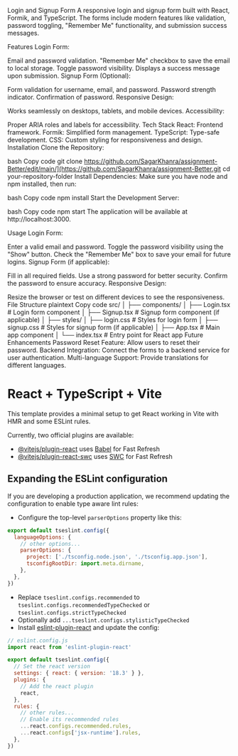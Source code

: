 Login and Signup Form
A responsive login and signup form built with React, Formik, and TypeScript. The forms include modern features like validation, password toggling, "Remember Me" functionality, and submission success messages.

Features
Login Form:

Email and password validation.
"Remember Me" checkbox to save the email to local storage.
Toggle password visibility.
Displays a success message upon submission.
Signup Form (Optional):

Form validation for username, email, and password.
Password strength indicator.
Confirmation of password.
Responsive Design:

Works seamlessly on desktops, tablets, and mobile devices.
Accessibility:

Proper ARIA roles and labels for accessibility.
Tech Stack
React: Frontend framework.
Formik: Simplified form management.
TypeScript: Type-safe development.
CSS: Custom styling for responsiveness and design.
Installation
Clone the Repository:

bash
Copy code
git clone https://github.com/SagarKhanra/assignment-Better/edit/main/](https://github.com/SagarKhanra/assignment-Better.git
cd your-repository-folder
Install Dependencies: Make sure you have node and npm installed, then run:

bash
Copy code
npm install
Start the Development Server:

bash
Copy code
npm start
The application will be available at http://localhost:3000.

Usage
Login Form:

Enter a valid email and password.
Toggle the password visibility using the "Show" button.
Check the "Remember Me" box to save your email for future logins.
Signup Form (if applicable):

Fill in all required fields.
Use a strong password for better security.
Confirm the password to ensure accuracy.
Responsive Design:

Resize the browser or test on different devices to see the responsiveness.
File Structure
plaintext
Copy code
src/
│
├── components/
│   ├── Login.tsx          # Login form component
│   ├── Signup.tsx         # Signup form component (if applicable)
│
├── styles/
│   ├── login.css          # Styles for login form
│   ├── signup.css         # Styles for signup form (if applicable)
│
├── App.tsx                # Main app component
│
└── index.tsx              # Entry point for React app
Future Enhancements
Password Reset Feature: Allow users to reset their password.
Backend Integration: Connect the forms to a backend service for user authentication.
Multi-language Support: Provide translations for different languages.


# React + TypeScript + Vite

This template provides a minimal setup to get React working in Vite with HMR and some ESLint rules.

Currently, two official plugins are available:

- [@vitejs/plugin-react](https://github.com/vitejs/vite-plugin-react/blob/main/packages/plugin-react/README.md) uses [Babel](https://babeljs.io/) for Fast Refresh
- [@vitejs/plugin-react-swc](https://github.com/vitejs/vite-plugin-react-swc) uses [SWC](https://swc.rs/) for Fast Refresh

## Expanding the ESLint configuration

If you are developing a production application, we recommend updating the configuration to enable type aware lint rules:

- Configure the top-level `parserOptions` property like this:

```js
export default tseslint.config({
  languageOptions: {
    // other options...
    parserOptions: {
      project: ['./tsconfig.node.json', './tsconfig.app.json'],
      tsconfigRootDir: import.meta.dirname,
    },
  },
})
```

- Replace `tseslint.configs.recommended` to `tseslint.configs.recommendedTypeChecked` or `tseslint.configs.strictTypeChecked`
- Optionally add `...tseslint.configs.stylisticTypeChecked`
- Install [eslint-plugin-react](https://github.com/jsx-eslint/eslint-plugin-react) and update the config:

```js
// eslint.config.js
import react from 'eslint-plugin-react'

export default tseslint.config({
  // Set the react version
  settings: { react: { version: '18.3' } },
  plugins: {
    // Add the react plugin
    react,
  },
  rules: {
    // other rules...
    // Enable its recommended rules
    ...react.configs.recommended.rules,
    ...react.configs['jsx-runtime'].rules,
  },
})
```
